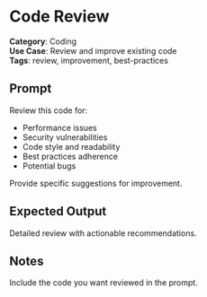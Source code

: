 # Code Review

**Category**: Coding  
**Use Case**: Review and improve existing code  
**Tags**: review, improvement, best-practices

## Prompt

Review this code for:
- Performance issues
- Security vulnerabilities
- Code style and readability
- Best practices adherence
- Potential bugs

Provide specific suggestions for improvement.

## Expected Output

Detailed review with actionable recommendations.

## Notes

Include the code you want reviewed in the prompt. 